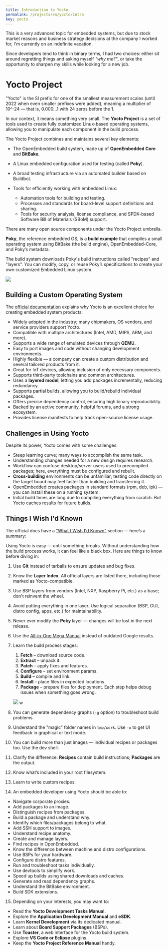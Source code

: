 ```yaml
---
title: Introduction to Yocto
permalink: /projects/en/yocto/intro
key: yocto
---
```


This is a very advanced topic for embedded systems, but due to stock market reasons and business strategy decisions at the company I worked for, I'm currently on an indefinite vacation.

Since developers tend to think in binary terms, I had two choices: either sit around regretting things and asking myself *"why me?"*, or take the opportunity to sharpen my skills while looking for a new job.

# Yocto Project

"Yocto" is the SI prefix for one of the smallest measurement scales (until 2022 when even smaller prefixes were added), meaning a multiplier of 10^-24 — that is, 0.000...1 with 24 zeros before the 1.

In our context, it means something very small. The **Yocto Project** is a set of tools used to create fully customized Linux-based operating systems, allowing you to manipulate each component in the build process.

The Yocto Project combines and maintains several key elements:

* The OpenEmbedded build system, made up of **OpenEmbedded Core** and **BitBake**.
* A Linux embedded configuration used for testing (called **Poky**).
* A broad testing infrastructure via an automated builder based on Buildbot.
* Tools for efficiently working with embedded Linux:

  * Automation tools for building and testing.
  * Processes and standards for board-level support definitions and sharing.
  * Tools for security analysis, license compliance, and SPDX-based Software Bill of Materials (SBoM) support.

There are many open source components under the Yocto Project umbrella.

**Poky**, the reference embedded OS, is a **build example** that compiles a small operating system using BitBake (the build engine), OpenEmbedded-Core, and Poky’s metadata.

The build system downloads Poky's build instructions called "recipes" and "layers". You can modify, copy, or reuse Poky’s specifications to create your own customized Embedded Linux system.

![](https://raw.githubusercontent.com/razielgdn/risingembeddedmx/site/assets/images/yp/YoctoLayers.png)

## Building a Custom Operating System

The [official documentation](https://docs.yoctoproject.org/overview-manual/yp-intro.html#introducing-the-yocto-project) explains why Yocto is an excellent choice for creating embedded system products:

* Widely adopted in the industry; many chipmakers, OS vendors, and service providers support Yocto.
* Compatible with multiple architectures (Intel, AMD, MIPS, ARM, and more).
* Supports a wide range of emulated devices through **QEMU**.
* Easy to port images and code without changing development environments.
* Highly flexible — a company can create a custom distribution and several tailored products from it.
* Great for IoT devices, allowing inclusion of only necessary components.
* Supports third-party toolchains and common architectures.
* Uses a **layered model**, letting you add packages incrementally, reducing redundancy.
* Supports partial builds, allowing you to build/rebuild individual packages.
* Offers precise dependency control, ensuring high binary reproducibility.
* Backed by an active community, helpful forums, and a strong ecosystem.
* Provides license manifests to help track open-source license usage.

## Challenges in Using Yocto

Despite its power, Yocto comes with some challenges:

* Steep learning curve; many ways to accomplish the same task.
* Understanding changes needed for a new design requires research.
* Workflow can confuse desktop/server users used to precompiled packages; here, everything must be configured and rebuilt.
* **Cross-building** environments can be unfamiliar; testing code directly on the target board may feel faster than building and transferring it.
* OpenEmbedded creates packages in standard formats (rpm, deb, ipk) — you can install these on a running system.
* Initial build times are long due to compiling everything from scratch. But Yocto caches results for future builds.

## Things I Wish I'd Known

The official docs have a ["What I Wish I'd Known"](https://docs.yoctoproject.org/what-i-wish-id-known.html#what-i-wish-i-d-known-about-yocto-project) section — here’s a summary:

Using Yocto is easy — until something breaks. Without understanding how the build process works, it can feel like a black box. Here are things to know before diving in:   
1. Use **Git** instead of tarballs to ensure updates and bug fixes.   
2. Know the **Layer Index**. All official layers are listed there, including those marked as Yocto-compatible.   
3. Use BSP layers from vendors (Intel, NXP, Raspberry Pi, etc.) as a base; don't reinvent the wheel.  
4. Avoid putting everything in one layer. Use logical separation (BSP, GUI, distro config, apps, etc.) for maintainability.  
5. Never ever modify the **Poky** layer — changes will be lost in the next release. 
6. Use the [All-in-One Mega Manual](https://docs.yoctoproject.org/singleindex.html#document-kernel-dev/4.0.16/4.3.999/index) instead of outdated Google results. 

7. Learn the build process stages:   
   1. **Fetch** – download source code.
   2. **Extract** – unpack it.
   3. **Patch** – apply fixes and features.
   4. **Configure** – set environment params.
   5. **Build** – compile and link.
   6. **Install** – place files in expected locations.
   7. **Package** – prepare files for deployment.
   Each step helps debug issues when something goes wrong.

   ![](https://raw.githubusercontent.com/razielgdn/risingembeddedmx/site/assets/images/yp/yp-hiw.png)    w
8. You can generate dependency graphs (`-g` option) to troubleshoot build problems.
9. Understand the "magic" folder names in `tmp/work`. Use `-u` to get UI feedback in graphical or text mode.
10. You can build more than just images — individual recipes or packages too. Use the dev shell.
11. Clarify the difference: **Recipes** contain build instructions; **Packages** are the output.
12. Know what’s included in your root filesystem.
13. Learn to write custom recipes.
14. An embedded developer using Yocto should be able to:
  * Navigate corporate proxies.
  * Add packages to an image.
  * Distinguish recipes from packages.
  * Build a package and understand why.
  * Identify which files/packages belong to what.
  * Add SSH support to images.
  * Understand recipe anatomy.
  * Create and manage layers.
  * Find recipes in OpenEmbedded.
  * Know the difference between machine and distro configurations.
  * Use BSPs for your hardware.
  * Configure distro features.
  * Run and troubleshoot tasks individually.
  * Use devtools to simplify work.
  * Speed up builds using shared downloads and caches.
  * Generate and read dependency graphs.
  * Understand the BitBake environment.
  * Build SDK extensions.

15. Depending on your interests, you may want to:
  * Read the **Yocto Development Tasks Manual**.
  * Explore the **Application Development Manual** and **eSDK**.
  * Learn **Kernel Development** via its dedicated manual.
  * Learn about **Board Support Packages** (BSPs).
  * Use **Toaster**, a web interface for the Yocto build system.
  * Explore **VS Code or Eclipse** plugins.
  * Keep the **Yocto Project Reference Manual** handy.
